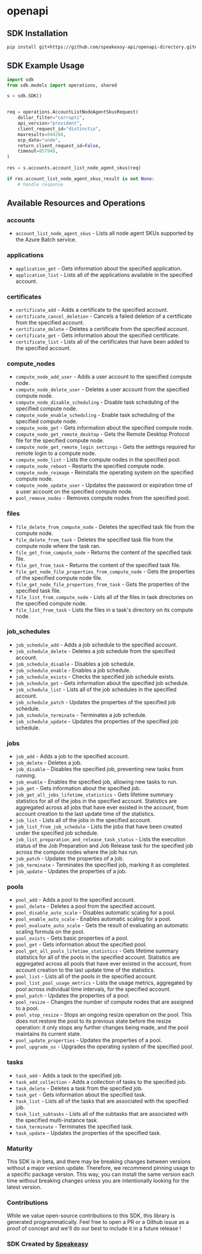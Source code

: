 # openapi

<!-- Start SDK Installation -->
## SDK Installation

```bash
pip install git+https://github.com/speakeasy-api/openapi-directory.git#subdirectory=SDKs/windows.net/batch-BatchService/2016-02-01.3.0/python
```
<!-- End SDK Installation -->

## SDK Example Usage
<!-- Start SDK Example Usage -->
```python
import sdk
from sdk.models import operations, shared

s = sdk.SDK()


req = operations.AccountListNodeAgentSkusRequest(
    dollar_filter="corrupti",
    api_version="provident",
    client_request_id="distinctio",
    maxresults=844266,
    ocp_date="unde",
    return_client_request_id=False,
    timeout=857946,
)
    
res = s.accounts.account_list_node_agent_skus(req)

if res.account_list_node_agent_skus_result is not None:
    # handle response
```
<!-- End SDK Example Usage -->

<!-- Start SDK Available Operations -->
## Available Resources and Operations


### accounts

* `account_list_node_agent_skus` - Lists all node agent SKUs supported by the Azure Batch service.

### applications

* `application_get` - Gets information about the specified application.
* `application_list` - Lists all of the applications available in the specified account.

### certificates

* `certificate_add` - Adds a certificate to the specified account.
* `certificate_cancel_deletion` - Cancels a failed deletion of a certificate from the specified account.
* `certificate_delete` - Deletes a certificate from the specified account.
* `certificate_get` - Gets information about the specified certificate.
* `certificate_list` - Lists all of the certificates that have been added to the specified account.

### compute_nodes

* `compute_node_add_user` - Adds a user account to the specified compute node.
* `compute_node_delete_user` - Deletes a user account from the specified compute node.
* `compute_node_disable_scheduling` - Disable task scheduling of the specified compute node.
* `compute_node_enable_scheduling` - Enable task scheduling of the specified compute node.
* `compute_node_get` - Gets information about the specified compute node.
* `compute_node_get_remote_desktop` - Gets the Remote Desktop Protocol file for the specified compute node.
* `compute_node_get_remote_login_settings` - Gets the settings required for remote login to a compute node.
* `compute_node_list` - Lists the compute nodes in the specified pool.
* `compute_node_reboot` - Restarts the specified compute node.
* `compute_node_reimage` - Reinstalls the operating system on the specified compute node.
* `compute_node_update_user` - Updates the password or expiration time of a user account on the specified compute node.
* `pool_remove_nodes` - Removes compute nodes from the specified pool.

### files

* `file_delete_from_compute_node` - Deletes the specified task file from the compute node.
* `file_delete_from_task` - Deletes the specified task file from the compute node where the task ran.
* `file_get_from_compute_node` - Returns the content of the specified task file.
* `file_get_from_task` - Returns the content of the specified task file.
* `file_get_node_file_properties_from_compute_node` - Gets the properties of the specified compute node file.
* `file_get_node_file_properties_from_task` - Gets the properties of the specified task file.
* `file_list_from_compute_node` - Lists all of the files in task directories on the specified compute node.
* `file_list_from_task` - Lists the files in a task's directory on its compute node.

### job_schedules

* `job_schedule_add` - Adds a job schedule to the specified account.
* `job_schedule_delete` - Deletes a job schedule from the specified account.
* `job_schedule_disable` - Disables a job schedule.
* `job_schedule_enable` - Enables a job schedule.
* `job_schedule_exists` - Checks the specified job schedule exists.
* `job_schedule_get` - Gets information about the specified job schedule.
* `job_schedule_list` - Lists all of the job schedules in the specified account.
* `job_schedule_patch` - Updates the properties of the specified job schedule.
* `job_schedule_terminate` - Terminates a job schedule.
* `job_schedule_update` - Updates the properties of the specified job schedule.

### jobs

* `job_add` - Adds a job to the specified account.
* `job_delete` - Deletes a job.
* `job_disable` - Disables the specified job, preventing new tasks from running.
* `job_enable` - Enables the specified job, allowing new tasks to run.
* `job_get` - Gets information about the specified job.
* `job_get_all_jobs_lifetime_statistics` - Gets lifetime summary statistics for all of the jobs in the specified account. Statistics are aggregated across all jobs that have ever existed in the account, from account creation to the last update time of the statistics.
* `job_list` - Lists all of the jobs in the specified account.
* `job_list_from_job_schedule` - Lists the jobs that have been created under the specified job schedule.
* `job_list_preparation_and_release_task_status` - Lists the execution status of the Job Preparation and Job Release task for the specified job across the compute nodes where the job has run.
* `job_patch` - Updates the properties of a job.
* `job_terminate` - Terminates the specified job, marking it as completed.
* `job_update` - Updates the properties of a job.

### pools

* `pool_add` - Adds a pool to the specified account.
* `pool_delete` - Deletes a pool from the specified account.
* `pool_disable_auto_scale` - Disables automatic scaling for a pool.
* `pool_enable_auto_scale` - Enables automatic scaling for a pool.
* `pool_evaluate_auto_scale` - Gets the result of evaluating an automatic scaling formula on the pool.
* `pool_exists` - Gets basic properties of a pool.
* `pool_get` - Gets information about the specified pool.
* `pool_get_all_pools_lifetime_statistics` - Gets lifetime summary statistics for all of the pools in the specified account. Statistics are aggregated across all pools that have ever existed in the account, from account creation to the last update time of the statistics.
* `pool_list` - Lists all of the pools in the specified account.
* `pool_list_pool_usage_metrics` - Lists the usage metrics, aggregated by pool across individual time intervals, for the specified account.
* `pool_patch` - Updates the properties of a pool.
* `pool_resize` - Changes the number of compute nodes that are assigned to a pool.
* `pool_stop_resize` - Stops an ongoing resize operation on the pool. This does not restore the pool to its previous state before the resize operation: it only stops any further changes being made, and the pool maintains its current state.
* `pool_update_properties` - Updates the properties of a pool.
* `pool_upgrade_os` - Upgrades the operating system of the specified pool.

### tasks

* `task_add` - Adds a task to the specified job.
* `task_add_collection` - Adds a collection of tasks to the specified job.
* `task_delete` - Deletes a task from the specified job.
* `task_get` - Gets information about the specified task.
* `task_list` - Lists all of the tasks that are associated with the specified job.
* `task_list_subtasks` - Lists all of the subtasks that are associated with the specified multi-instance task.
* `task_terminate` - Terminates the specified task.
* `task_update` - Updates the properties of the specified task.
<!-- End SDK Available Operations -->

### Maturity

This SDK is in beta, and there may be breaking changes between versions without a major version update. Therefore, we recommend pinning usage
to a specific package version. This way, you can install the same version each time without breaking changes unless you are intentionally
looking for the latest version.

### Contributions

While we value open-source contributions to this SDK, this library is generated programmatically.
Feel free to open a PR or a Github issue as a proof of concept and we'll do our best to include it in a future release !

### SDK Created by [Speakeasy](https://docs.speakeasyapi.dev/docs/using-speakeasy/client-sdks)
